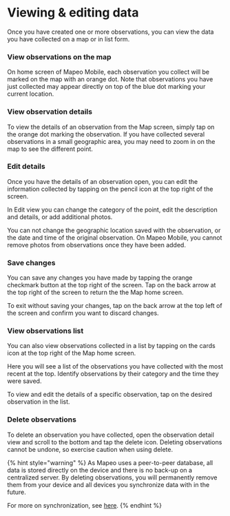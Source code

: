 # Viewing & editing data

Once you have created one or more observations, you can view the data you have collected on a map or in list form.

### View observations on the map

On home screen of Mapeo Mobile, each observation you collect will be marked on the map with an orange dot. Note that observations you have just collected may appear directly on top of the blue dot marking your current location.

### **View observation details**

To view the details of an observation from the Map screen, simply tap on the orange dot marking the observation. If you have collected several observations in a small geographic area, you may need to zoom in on the map to see the different point.

### Edit details

Once you have the details of an observation open, you can edit the information collected by tapping on the pencil icon at the top right of the screen.

In Edit view you can change the category of the point, edit the description and details, or add additional photos.

You can not change the geographic location saved with the observation, or the date and time of the original observation. On Mapeo Mobile, you cannot remove photos from observations once they have been added.

### Save changes

You can save any changes you have made by tapping the orange checkmark button at the top right of the screen. Tap on the back arrow at the top right of the screen to return the the Map home screen.

To exit without saving your changes, tap on the back arrow at the top left of the screen and confirm you want to discard changes.

### View observations list

You can also view observations collected in a list by tapping on the cards icon at the top right of the Map home screen.

Here you will see a list of the observations you have collected with the most recent at the top. Identify observations by their category and the time they were saved.

To view and edit the details of a specific observation, tap on the desired observation in the list.

### Delete observations

To delete an observation you have collected, open the observation detail view and scroll to the bottom and tap the delete icon. Deleting observations cannot be undone, so exercise caution when using delete.

{% hint style="warning" %}
As Mapeo uses a peer-to-peer database, all data is stored directly on the device and there is no back-up on a centralized server. By deleting observations, you will permanently remove them from your device and all devices you synchronize data with in the future.

For more on synchronization, see [here](syncing-data.md).
{% endhint %}



